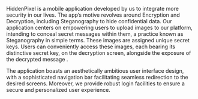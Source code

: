 HiddenPixel is a mobile application developed by us to integrate more security in our lives. The app’s motive revolves around Encryption and Decryption, including Steganography to hide confidential data.
Our application centers on empowering users to upload images to our platform, intending to conceal secret messages within them, 
a practice known as Steganography in simple terms. These images are assigned unique secret keys. 
Users can conveniently access these images, each bearing its distinctive secret key, on the decryption screen, alongside the exposure of the decrypted message .

The application boasts an aesthetically ambitious user interface design, with a sophisticated navigation bar facilitating seamless redirection to the desired screens. 
Moreover, we provide robust login facilities to ensure a secure and personalized user experience.

